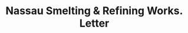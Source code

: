 ---
doi: 10.7916/D8K94KRT
date_other: '1000'
date_other_textual: 1000-1999
form: correspondence
genre:
- Letters (correspondence)
name:
- Nassau Smelting & Refining Works
object_in_context_url: https://biggert.cul.columbia.edu/items/view/ave_biggert_01913
subject_hierarchical_geographic:
- New York, New York, United States
subject_name:
- Nassau Smelting & Refining Works
title: Nassau Smelting & Refining Works. Letter
sort_title: Nassau Smelting & Refining Works. Letter
call_number: ave_biggert_01913
coordinates:
- 40.71277777777778,-74.00583333333333
pid: ave_biggert_01913
identifiers: ave_biggert_01913
thumbnail: https://derivativo-3.library.columbia.edu/iiif/2/ldpd:490614/full/!256,256/0/native.jpg
permalink: "/biggert/ave_biggert_01913/"
layout: iiif-image-page
---